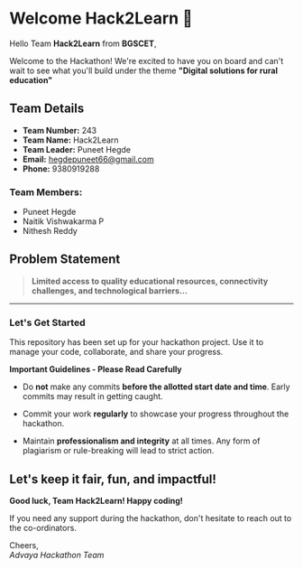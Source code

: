 # Welcome Hack2Learn 👋

Hello Team **Hack2Learn** from **BGSCET**,

Welcome to the Hackathon! We're excited to have you on board and can't wait to see what you'll build under the theme **"Digital solutions for rural education"** 

## Team Details

- **Team Number:** 243  
- **Team Name:** Hack2Learn
- **Team Leader:** Puneet Hegde  
- **Email:** hegdepuneet66@gmail.com  
- **Phone:** 9380919288  

### Team Members:
- Puneet Hegde 
- Naitik Vishwakarma P 
- Nithesh Reddy 

## Problem Statement

> **Limited access to quality educational resources, connectivity challenges, and technological barriers...**

---

### Let's Get Started 

This repository has been set up for your hackathon project. Use it to manage your code, collaborate, and share your progress.

**Important Guidelines - Please Read Carefully**

- Do **not** make any commits **before the allotted start date and time**. Early commits may result in getting caught.
- Commit your work **regularly** to showcase your progress throughout the hackathon.

- Maintain **professionalism and integrity** at all times. Any form of plagiarism or rule-breaking will lead to strict action.

Let's keep it fair, fun, and impactful! 
---

**Good luck, Team Hack2Learn! Happy coding!**

If you need any support during the hackathon, don't hesitate to reach out to the co-ordinators.

Cheers,  
_Advaya Hackathon Team_